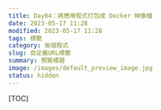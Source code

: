 ```yaml
---
title: Day04：將應用程式打包成 Docker 映像檔
date: 2023-05-17 11:28
modified: 2023-05-17 11:28
tags: 標籤
category: 後端程式
slug: 自定義URL標籤
summary: 預覽標題
image: /images/default_preview_image.jpg
status: hidden
---
```


[TOC]